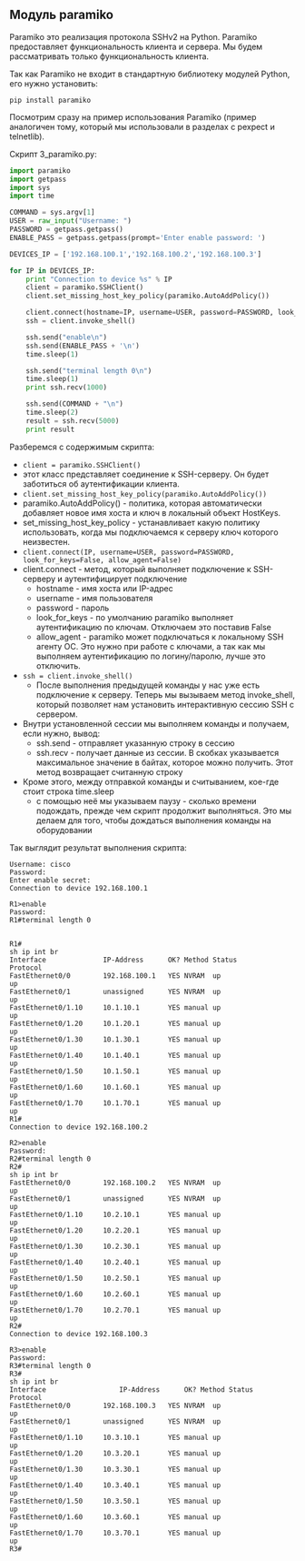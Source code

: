 ## Модуль paramiko

Paramiko это реализация протокола SSHv2 на Python. Paramiko предоставляет функциональность клиента и сервера. Мы будем рассматривать только функциональность клиента.

Так как Paramiko не входит в стандартную библиотеку модулей Python, его нужно установить:
```
pip install paramiko
```

Посмотрим сразу на пример использования Paramiko (пример аналогичен тому, который мы использовали в разделах с pexpect и telnetlib).

Скрипт 3_paramiko.py:
```python
import paramiko
import getpass
import sys
import time

COMMAND = sys.argv[1]
USER = raw_input("Username: ")
PASSWORD = getpass.getpass()
ENABLE_PASS = getpass.getpass(prompt='Enter enable password: ')

DEVICES_IP = ['192.168.100.1','192.168.100.2','192.168.100.3']

for IP in DEVICES_IP:
    print "Connection to device %s" % IP
    client = paramiko.SSHClient()
    client.set_missing_host_key_policy(paramiko.AutoAddPolicy())

    client.connect(hostname=IP, username=USER, password=PASSWORD, look_for_keys=False, allow_agent=False)
    ssh = client.invoke_shell()

    ssh.send("enable\n")
    ssh.send(ENABLE_PASS + '\n')
    time.sleep(1)

    ssh.send("terminal length 0\n")
    time.sleep(1)
    print ssh.recv(1000)

    ssh.send(COMMAND + "\n")
    time.sleep(2)
    result = ssh.recv(5000)
    print result
```

Разберемся с содержимым скрипта:
* ```client = paramiko.SSHClient()```
 * этот класс представляет соединение к SSH-серверу. Он будет заботиться об аутентификации клиента.
* ```client.set_missing_host_key_policy(paramiko.AutoAddPolicy())```
 * paramiko.AutoAddPolicy() - политика, которая автоматически добавляет новое имя хоста и ключ в локальный объект HostKeys.
 * set_missing_host_key_policy - устанавливает какую политику использовать, когда мы подключаемся к серверу ключ которого неизвестен.
* ```client.connect(IP, username=USER, password=PASSWORD, look_for_keys=False, allow_agent=False)```
 * client.connect - метод, который выполняет подключение к SSH-серверу и аутентифицирует подключение
    * hostname - имя хоста или IP-адрес
    * username - имя пользователя
    * password - пароль
    * look_for_keys - по умолчанию paramiko выполняет аутентификацию по ключам. Отключаем это поставив False
    * allow_agent - paramiko может подключаться к локальному SSH агенту ОС. Это нужно при работе с ключами, а так как мы выполняем аутентификацию по логину/паролю, лучше это отключить.
 * ```ssh = client.invoke_shell()```
    * После выполнения предыдущей команды у нас уже есть подключение к серверу. Теперь мы вызываем метод invoke_shell, который позволяет нам установить интерактивную сессию SSH с сервером.
 * Внутри установленной сессии мы выполняем команды и получаем, если нужно, вывод:
    * ssh.send - отправляет указанную строку в сессию
    * ssh.recv - получает данные из сессии. В скобках указывается максимальное значение в байтах, которое можно получить. Этот метод возвращает считанную строку
 * Кроме этого, между отправкой команды и считыванием, кое-где стоит строка time.sleep
    * с помощью неё мы указываем паузу - сколько времени подождать, прежде чем скрипт продолжит выполняться. Это мы делаем для того, чтобы дождаться выполнения команды на оборудовании

Так выглядит результат выполнения скрипта:
```
Username: cisco
Password:
Enter enable secret:
Connection to device 192.168.100.1

R1>enable
Password:
R1#terminal length 0


R1#
sh ip int br
Interface              IP-Address      OK? Method Status                Protocol
FastEthernet0/0        192.168.100.1   YES NVRAM  up                    up
FastEthernet0/1        unassigned      YES NVRAM  up                    up
FastEthernet0/1.10     10.1.10.1       YES manual up                    up
FastEthernet0/1.20     10.1.20.1       YES manual up                    up
FastEthernet0/1.30     10.1.30.1       YES manual up                    up
FastEthernet0/1.40     10.1.40.1       YES manual up                    up
FastEthernet0/1.50     10.1.50.1       YES manual up                    up
FastEthernet0/1.60     10.1.60.1       YES manual up                    up
FastEthernet0/1.70     10.1.70.1       YES manual up                    up
R1#
Connection to device 192.168.100.2

R2>enable
Password:
R2#terminal length 0
R2#
sh ip int br
FastEthernet0/0        192.168.100.2   YES NVRAM  up                    up
FastEthernet0/1        unassigned      YES NVRAM  up                    up
FastEthernet0/1.10     10.2.10.1       YES manual up                    up
FastEthernet0/1.20     10.2.20.1       YES manual up                    up
FastEthernet0/1.30     10.2.30.1       YES manual up                    up
FastEthernet0/1.40     10.2.40.1       YES manual up                    up
FastEthernet0/1.50     10.2.50.1       YES manual up                    up
FastEthernet0/1.60     10.2.60.1       YES manual up                    up
FastEthernet0/1.70     10.2.70.1       YES manual up                    up
R2#
Connection to device 192.168.100.3

R3>enable
Password:
R3#terminal length 0
R3#
sh ip int br
Interface                  IP-Address      OK? Method Status                Protocol
FastEthernet0/0        192.168.100.3   YES NVRAM  up                    up
FastEthernet0/1        unassigned      YES NVRAM  up                    up
FastEthernet0/1.10     10.3.10.1       YES manual up                    up
FastEthernet0/1.20     10.3.20.1       YES manual up                    up
FastEthernet0/1.30     10.3.30.1       YES manual up                    up
FastEthernet0/1.40     10.3.40.1       YES manual up                    up
FastEthernet0/1.50     10.3.50.1       YES manual up                    up
FastEthernet0/1.60     10.3.60.1       YES manual up                    up
FastEthernet0/1.70     10.3.70.1       YES manual up                    up
R3#

```
